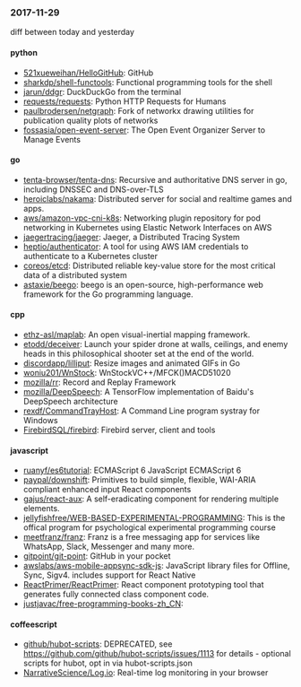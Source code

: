 ### 2017-11-29
diff between today and yesterday

#### python
* [521xueweihan/HelloGitHub](https://github.com/521xueweihan/HelloGitHub):  GitHub 
* [sharkdp/shell-functools](https://github.com/sharkdp/shell-functools): Functional programming tools for the shell
* [jarun/ddgr](https://github.com/jarun/ddgr):  DuckDuckGo from the terminal
* [requests/requests](https://github.com/requests/requests): Python HTTP Requests for Humans 
* [paulbrodersen/netgraph](https://github.com/paulbrodersen/netgraph): Fork of networkx drawing utilities for publication quality plots of networks
* [fossasia/open-event-server](https://github.com/fossasia/open-event-server): The Open Event Organizer Server to Manage Events

#### go
* [tenta-browser/tenta-dns](https://github.com/tenta-browser/tenta-dns): Recursive and authoritative DNS server in go, including DNSSEC and DNS-over-TLS
* [heroiclabs/nakama](https://github.com/heroiclabs/nakama): Distributed server for social and realtime games and apps.
* [aws/amazon-vpc-cni-k8s](https://github.com/aws/amazon-vpc-cni-k8s): Networking plugin repository for pod networking in Kubernetes using Elastic Network Interfaces on AWS
* [jaegertracing/jaeger](https://github.com/jaegertracing/jaeger): Jaeger, a Distributed Tracing System
* [heptio/authenticator](https://github.com/heptio/authenticator): A tool for using AWS IAM credentials to authenticate to a Kubernetes cluster
* [coreos/etcd](https://github.com/coreos/etcd): Distributed reliable key-value store for the most critical data of a distributed system
* [astaxie/beego](https://github.com/astaxie/beego): beego is an open-source, high-performance web framework for the Go programming language.

#### cpp
* [ethz-asl/maplab](https://github.com/ethz-asl/maplab): An open visual-inertial mapping framework.
* [etodd/deceiver](https://github.com/etodd/deceiver): Launch your spider drone at walls, ceilings, and enemy heads in this philosophical shooter set at the end of the world.
* [discordapp/lilliput](https://github.com/discordapp/lilliput): Resize images and animated GIFs in Go
* [woniu201/WnStock](https://github.com/woniu201/WnStock): WnStockVC++/MFCK()MACD51020
* [mozilla/rr](https://github.com/mozilla/rr): Record and Replay Framework
* [mozilla/DeepSpeech](https://github.com/mozilla/DeepSpeech): A TensorFlow implementation of Baidu's DeepSpeech architecture
* [rexdf/CommandTrayHost](https://github.com/rexdf/CommandTrayHost): A Command Line program systray for Windows
* [FirebirdSQL/firebird](https://github.com/FirebirdSQL/firebird): Firebird server, client and tools

#### javascript
* [ruanyf/es6tutorial](https://github.com/ruanyf/es6tutorial): ECMAScript 6 JavaScript  ECMAScript 6 
* [paypal/downshift](https://github.com/paypal/downshift):  Primitives to build simple, flexible, WAI-ARIA compliant enhanced input React components
* [gajus/react-aux](https://github.com/gajus/react-aux): A self-eradicating component for rendering multiple elements.
* [jellyfishfree/WEB-BASED-EXPERIMENTAL-PROGRAMMING](https://github.com/jellyfishfree/WEB-BASED-EXPERIMENTAL-PROGRAMMING): This is the offical program for psychological experimental programming course
* [meetfranz/franz](https://github.com/meetfranz/franz): Franz is a free messaging app for services like WhatsApp, Slack, Messenger and many more.
* [gitpoint/git-point](https://github.com/gitpoint/git-point): GitHub in your pocket 
* [awslabs/aws-mobile-appsync-sdk-js](https://github.com/awslabs/aws-mobile-appsync-sdk-js): JavaScript library files for Offline, Sync, Sigv4. includes support for React Native
* [ReactPrimer/ReactPrimer](https://github.com/ReactPrimer/ReactPrimer): React component prototyping tool that generates fully connected class component code.
* [justjavac/free-programming-books-zh_CN](https://github.com/justjavac/free-programming-books-zh_CN):  

#### coffeescript
* [github/hubot-scripts](https://github.com/github/hubot-scripts): DEPRECATED, see https://github.com/github/hubot-scripts/issues/1113 for details - optional scripts for hubot, opt in via hubot-scripts.json
* [NarrativeScience/Log.io](https://github.com/NarrativeScience/Log.io): Real-time log monitoring in your browser
